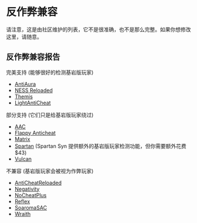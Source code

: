 # 反作弊兼容

请注意，这是由社区维护的列表，它不是很准确，也不是那么完整。如果你想修改这里，请随意。

## 反作弊兼容报告

完美支持 (能够很好的检测基岩版玩家)

* [AntiAura](https://www.spigotmc.org/resources/antiaura-premium-anti-cheat-plugin.1368/)
* [NESS Reloaded](https://www.spigotmc.org/resources/ness-anti-cheat-reloaded.75887/)
* [Themis](https://www.spigotmc.org/resources/themis-anti-cheat-1-16-x-bedrock-support-paper-tuinity-compatibility-free-optimized.90766/)
* [LightAntiCheat](https://www.spigotmc.org/resources/lightanticheat.96341/)

部分支持 (它们只是给基岩版玩家绕过)

* [AAC](https://www.spigotmc.org/resources/aac-advanced-anti-cheat-hack-kill-aura-blocker.6442/)
* [Flappy Anticheat](https://www.spigotmc.org/resources/flappy-anticheat-1-16-1-17.92180/)&#x20;
* [Matrix](https://matrix.rip)&#x20;
* [Spartan](https://www.spigotmc.org/resources/spartan-anti-cheat-advanced-cheat-detection-hack-blocker-1-7-2-1-16-5.25638/) (Spartan Syn 提供额外的基岩版玩家检测功能，但你需要额外花费 $43)&#x20;
* [Vulcan](https://www.spigotmc.org/resources/vulcan-advanced-cheat-detection-1-7-1-16-5.83626/)&#x20;

不兼容 (基岩版玩家会被视为作弊玩家)

* [AntiCheatReloaded](https://www.spigotmc.org/resources/anticheatreloaded.23799/)&#x20;
* [Negativity](https://www.spigotmc.org/resources/negativity-v2-1-7-to-1-17-bungee-velocity-sponge.86874/)&#x20;
* [NoCheatPlus](https://ci.codemc.io/job/Updated-NoCheatPlus/job/Updated-NoCheatPlus/)
* [Reflex](https://www.spigotmc.org/resources/%E3%80%8Creflex%E3%80%8Dmachine-learning-cheat-detection-%C2%BB-1-8-1-17.21122/)&#x20;
* [SoaromaSAC](https://www.spigotmc.org/resources/soaromasac-lightweight-cheat-detection-system.87702/)&#x20;
* [Wraith](https://www.spigotmc.org/resources/%E2%9C%85-wraith-anticheat-%E2%9B%94%EF%B8%8F-haunts-every-cheater.66887/)&#x20;
